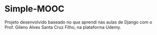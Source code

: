 # Simple-MOOC
Projeto desenvolvido baseado no que aprendi nas aulas de Django com o Prof.  Gileno Alves Santa Cruz Filho, na plataforma Udemy. 
